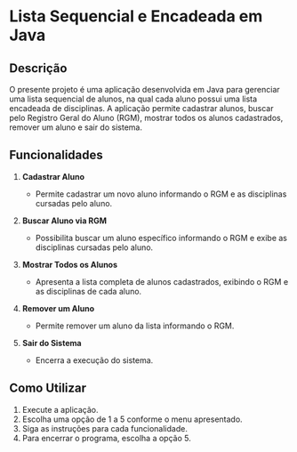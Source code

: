 # Lista Sequencial e Encadeada em Java

## Descrição

O presente projeto é uma aplicação desenvolvida em Java para gerenciar uma lista sequencial de alunos, na qual cada aluno possui uma lista encadeada de disciplinas.
A aplicação permite cadastrar alunos, buscar pelo Registro Geral do Aluno (RGM), mostrar todos os alunos cadastrados, remover um aluno e sair do sistema.

## Funcionalidades

1. **Cadastrar Aluno**
   - Permite cadastrar um novo aluno informando o RGM e as disciplinas cursadas pelo aluno.

2. **Buscar Aluno via RGM**
   - Possibilita buscar um aluno específico informando o RGM e exibe as disciplinas cursadas pelo aluno.

3. **Mostrar Todos os Alunos**
   - Apresenta a lista completa de alunos cadastrados, exibindo o RGM e as disciplinas de cada aluno.

4. **Remover um Aluno**
   - Permite remover um aluno da lista informando o RGM.

5. **Sair do Sistema**
   - Encerra a execução do sistema.

## Como Utilizar

1. Execute a aplicação.
2. Escolha uma opção de 1 a 5 conforme o menu apresentado.
3. Siga as instruções para cada funcionalidade.
4. Para encerrar o programa, escolha a opção 5.
